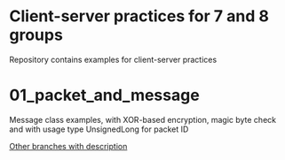 # Client-server practices for 7 and 8 groups

Repository contains examples for client-server practices

# 01_packet_and_message

Message class examples, with XOR-based encryption, magic byte check and with usage type UnsignedLong for packet ID

[Other branches with description](https://github.com/troshab/client_server_java_practice/blob/master/README.md)